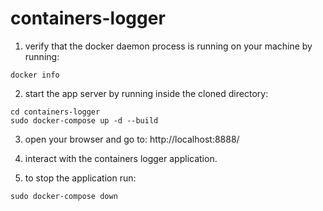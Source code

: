 # containers-logger

1. verify that the docker daemon process is running on your machine by running:
```
docker info
```

2. start the app server by running inside the cloned directory:
```
cd containers-logger
sudo docker-compose up -d --build
```

3. open your browser and go to: http://localhost:8888/

4. interact with the containers logger application.

5. to stop the application run:
```
sudo docker-compose down
```